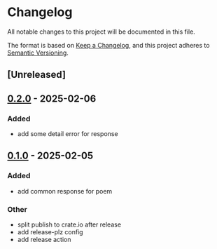 # Changelog

All notable changes to this project will be documented in this file.

The format is based on [Keep a Changelog](https://keepachangelog.com/en/1.0.0/),
and this project adheres to [Semantic Versioning](https://semver.org/spec/v2.0.0.html).

## [Unreleased]

## [0.2.0](https://github.com/marverlous811/poem-http-common/compare/v0.1.0...v0.2.0) - 2025-02-06

### Added

- add some detail error for response

## [0.1.0](https://github.com/marverlous811/poem-http-common/releases/tag/v0.1.0) - 2025-02-05

### Added

- add common response for poem

### Other

- split publish to crate.io after release
- add release-plz config
- add release action
